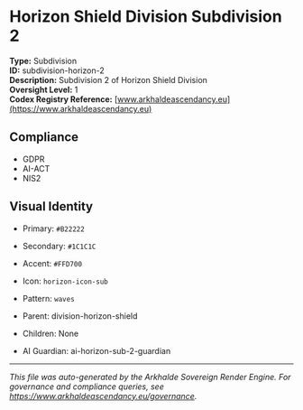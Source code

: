 # Horizon Shield Division Subdivision 2

**Type:** Subdivision  
**ID:** subdivision-horizon-2  
**Description:** Subdivision 2 of Horizon Shield Division  
**Oversight Level:** 1  
**Codex Registry Reference:** [www.arkhaldeascendancy.eu](https://www.arkhaldeascendancy.eu)

## Compliance

- GDPR
- AI-ACT
- NIS2

## Visual Identity

- Primary: `#B22222`
- Secondary: `#1C1C1C`
- Accent: `#FFD700`
- Icon: `horizon-icon-sub`
- Pattern: `waves`


- Parent: division-horizon-shield
- Children: None
- AI Guardian: ai-horizon-sub-2-guardian

---

*This file was auto-generated by the Arkhalde Sovereign Render Engine. For governance and compliance queries, see https://www.arkhaldeascendancy.eu/governance.*